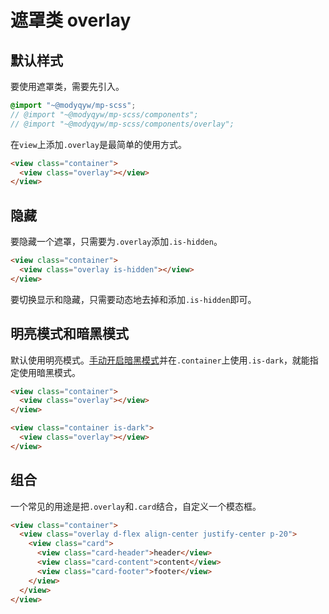 # 遮罩类 overlay

## 默认样式

要使用遮罩类，需要先引入。

```scss
@import "~@modyqyw/mp-scss";
// @import "~@modyqyw/mp-scss/components";
// @import "~@modyqyw/mp-scss/components/overlay";
```

在`view`上添加`.overlay`是最简单的使用方式。

```html
<view class="container">
  <view class="overlay"></view>
</view>
```

## 隐藏 <Badge text="2.1 添加" />

要隐藏一个遮罩，只需要为`.overlay`添加`.is-hidden`。

```html
<view class="container">
  <view class="overlay is-hidden"></view>
</view>
```

要切换显示和隐藏，只需要动态地去掉和添加`.is-hidden`即可。

## 明亮模式和暗黑模式

默认使用明亮模式。[手动开启暗黑模式](../advance/README.md#明亮模式和暗黑模式)并在`.container`上使用`.is-dark`，就能指定使用暗黑模式。

```html
<view class="container">
  <view class="overlay"></view>
</view>
```

```html
<view class="container is-dark">
  <view class="overlay"></view>
</view>
```

## 组合

一个常见的用途是把`.overlay`和`.card`结合，自定义一个模态框。

```html
<view class="container">
  <view class="overlay d-flex align-center justify-center p-20">
    <view class="card">
      <view class="card-header">header</view>
      <view class="card-content">content</view>
      <view class="card-footer">footer</view>
    </view>
  </view>
</view>
```
